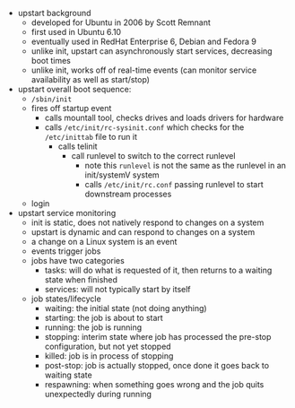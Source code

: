 * upstart background
    * developed for Ubuntu in 2006 by Scott Remnant
    * first used in Ubuntu 6.10
    * eventually used in RedHat Enterprise 6, Debian and Fedora 9
    * unlike init, upstart can asynchronously start services, decreasing boot times
    * unlike init, works off of real-time events (can monitor service availability as well as start/stop)
* upstart overall boot sequence:
    * `/sbin/init`
    * fires off startup event
        * calls mountall tool, checks drives and loads drivers for hardware
        * calls `/etc/init/rc-sysinit.conf` which checks for the `/etc/inittab` file to run it
            * calls telinit
                * call runlevel to switch to the correct runlevel
                    * note this `runlevel` is not the same as the runlevel in an init/systemV system
                    * calls `/etc/init/rc.conf` passing runlevel to start downstream processes
    * login
* upstart service monitoring
    * init is static, does not natively respond to changes on a system
    * upstart is dynamic and can respond to changes on a system
    * a change on a Linux system is an event
    * events trigger jobs
    * jobs have two categories
        * tasks: will do what is requested of it, then returns to a waiting state when finished
        * services: will not typically start by itself
    * job states/lifecycle
        * waiting: the initial state (not doing anything)
        * starting: the job is about to start
        * running: the job is running
        * stopping: interim state where job has processed the pre-stop configuration, but not yet stopped
        * killed: job is in process of stopping
        * post-stop: job is actually stopped, once done it goes back to waiting state
        * respawning: when something goes wrong and the job quits unexpectedly during running